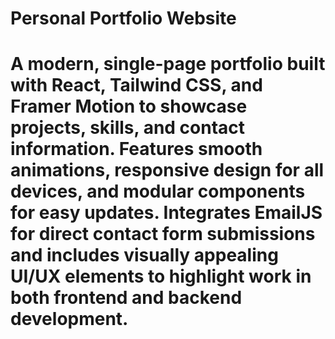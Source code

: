 <h1>Personal Portfolio Website<h1/>
A modern, single-page portfolio built with React, Tailwind CSS, and Framer Motion to showcase projects, skills, and contact information. Features smooth animations, responsive design for all devices, and modular components for easy updates. Integrates EmailJS for direct contact form submissions and includes visually appealing UI/UX elements to highlight work in both frontend and backend development.
